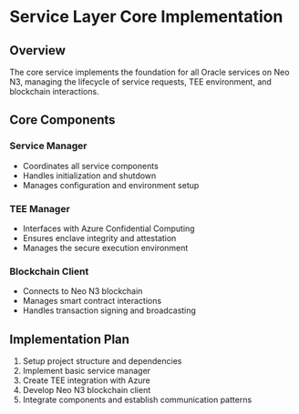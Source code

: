 # Service Layer Core Implementation

## Overview
The core service implements the foundation for all Oracle services on Neo N3, managing the lifecycle of service requests, TEE environment, and blockchain interactions.

## Core Components

### Service Manager
- Coordinates all service components
- Handles initialization and shutdown
- Manages configuration and environment setup

### TEE Manager
- Interfaces with Azure Confidential Computing
- Ensures enclave integrity and attestation
- Manages the secure execution environment

### Blockchain Client
- Connects to Neo N3 blockchain
- Manages smart contract interactions
- Handles transaction signing and broadcasting

## Implementation Plan
1. Setup project structure and dependencies
2. Implement basic service manager
3. Create TEE integration with Azure
4. Develop Neo N3 blockchain client
5. Integrate components and establish communication patterns 